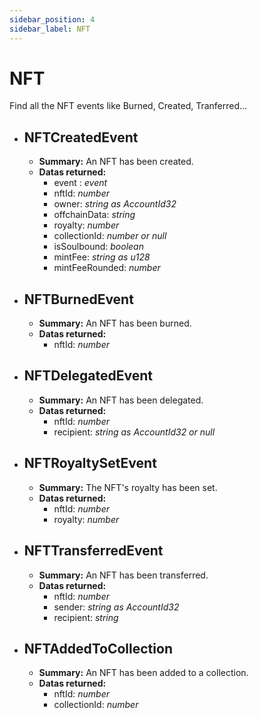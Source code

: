 ```yaml
---
sidebar_position: 4
sidebar_label: NFT
---
```


# NFT

Find all the NFT events like Burned, Created, Tranferred...

 - ## NFTCreatedEvent 
	- **Summary:** An NFT has been created.
	- **Datas returned:** 
  		- event : *event*
  		- nftId: *number*
  		- owner: *string as AccountId32*
  		- offchainData: *string*
  		- royalty: *number*
  		- collectionId: *number or null*
  		- isSoulbound: *boolean*
  		- mintFee: *string as u128*
  		- mintFeeRounded: *number*

 - ## NFTBurnedEvent
	- **Summary:** An NFT has been burned.
	- **Datas returned:** 
  		- nftId: *number*

 - ## NFTDelegatedEvent
	- **Summary:** An NFT has been delegated.
	- **Datas returned:** 
  		-  nftId: *number*
  		-  recipient: *string as AccountId32 or null*

 - ## NFTRoyaltySetEvent 
	- **Summary:** The NFT's royalty has been set.
	- **Datas returned:** 
  		- nftId: *number*
  		- royalty: *number*

 - ## NFTTransferredEvent
	- **Summary:** An NFT has been transferred.
	- **Datas returned:** 
  		- nftId: *number*
  		- sender: *string as AccountId32*
  		- recipient: *string*

 - ## NFTAddedToCollection 
	- **Summary:** An NFT has been added to a collection.
	- **Datas returned:** 
  		-   nftId: *number*
  		-   collectionId: *number*